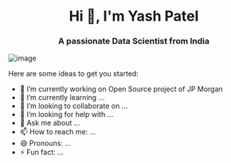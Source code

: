 <h1 align="center">Hi 👋, I'm Yash Patel</h1>
<h3 align="center">A passionate Data Scientist from India</h3>

![image](https://user-images.githubusercontent.com/106796537/190861692-9031bf50-fd00-4dec-8362-2a23a4c05aec.png)

Here are some ideas to get you started:

- 🔭 I’m currently working on Open Source project of JP Morgan
- 🌱 I’m currently learning ...
- 👯 I’m looking to collaborate on ...
- 🤔 I’m looking for help with ...
- 💬 Ask me about ...
- 📫 How to reach me: ...
- 😄 Pronouns: ...
- ⚡ Fun fact: ...

